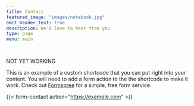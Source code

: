 ```yaml
---
title: Contact
featured_image: "images/notebook.jpg"
omit_header_text: true
description: We'd love to hear from you
type: page
menu: main

---
```


NOT YET WORKING

This is an example of a custom shortcode that you can put right into your content. You will need to add a form action to the the shortcode to make it work. Check out [Formspree](https://formspree.io/) for a simple, free form service. 

{{< form-contact action="https://example.com"  >}}
